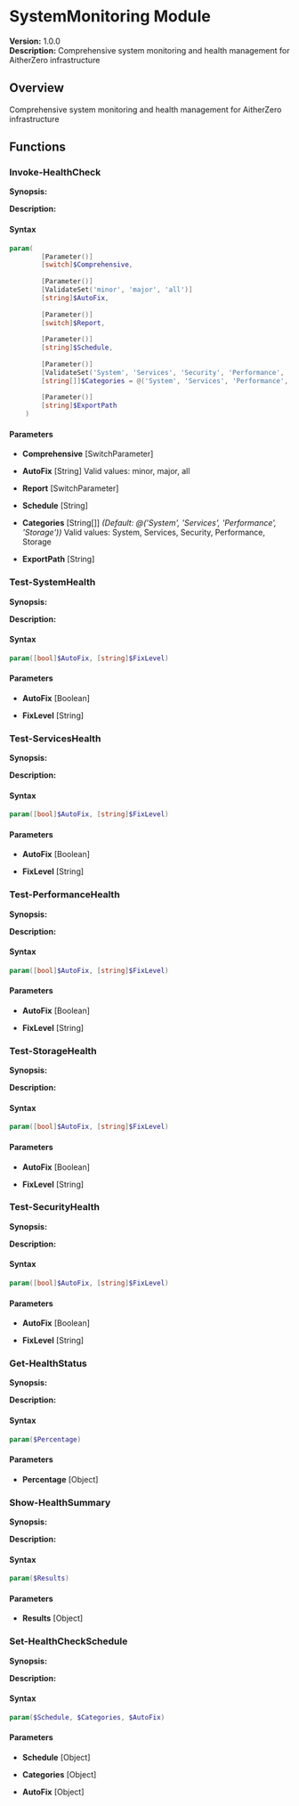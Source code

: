 # SystemMonitoring Module

**Version:** 1.0.0  
**Description:** Comprehensive system monitoring and health management for AitherZero infrastructure

## Overview

Comprehensive system monitoring and health management for AitherZero infrastructure

## Functions

### Invoke-HealthCheck

**Synopsis:** 

**Description:**


#### Syntax
```powershell
param(
        [Parameter()]
        [switch]$Comprehensive,
        
        [Parameter()]
        [ValidateSet('minor', 'major', 'all')]
        [string]$AutoFix,
        
        [Parameter()]
        [switch]$Report,
        
        [Parameter()]
        [string]$Schedule,
        
        [Parameter()]
        [ValidateSet('System', 'Services', 'Security', 'Performance', 'Storage')]
        [string[]]$Categories = @('System', 'Services', 'Performance', 'Storage'),
        
        [Parameter()]
        [string]$ExportPath
    )
```

#### Parameters

- **Comprehensive** [SwitchParameter]

- **AutoFix** [String]
  Valid values: minor, major, all

- **Report** [SwitchParameter]

- **Schedule** [String]

- **Categories** [String[]] *(Default: @('System', 'Services', 'Performance', 'Storage'))*
  Valid values: System, Services, Security, Performance, Storage

- **ExportPath** [String]


### Test-SystemHealth

**Synopsis:** 

**Description:**


#### Syntax
```powershell
param([bool]$AutoFix, [string]$FixLevel)
```

#### Parameters

- **AutoFix** [Boolean]

- **FixLevel** [String]


### Test-ServicesHealth

**Synopsis:** 

**Description:**


#### Syntax
```powershell
param([bool]$AutoFix, [string]$FixLevel)
```

#### Parameters

- **AutoFix** [Boolean]

- **FixLevel** [String]


### Test-PerformanceHealth

**Synopsis:** 

**Description:**


#### Syntax
```powershell
param([bool]$AutoFix, [string]$FixLevel)
```

#### Parameters

- **AutoFix** [Boolean]

- **FixLevel** [String]


### Test-StorageHealth

**Synopsis:** 

**Description:**


#### Syntax
```powershell
param([bool]$AutoFix, [string]$FixLevel)
```

#### Parameters

- **AutoFix** [Boolean]

- **FixLevel** [String]


### Test-SecurityHealth

**Synopsis:** 

**Description:**


#### Syntax
```powershell
param([bool]$AutoFix, [string]$FixLevel)
```

#### Parameters

- **AutoFix** [Boolean]

- **FixLevel** [String]


### Get-HealthStatus

**Synopsis:** 

**Description:**


#### Syntax
```powershell
param($Percentage)
```

#### Parameters

- **Percentage** [Object]


### Show-HealthSummary

**Synopsis:** 

**Description:**


#### Syntax
```powershell
param($Results)
```

#### Parameters

- **Results** [Object]


### Set-HealthCheckSchedule

**Synopsis:** 

**Description:**


#### Syntax
```powershell
param($Schedule, $Categories, $AutoFix)
```

#### Parameters

- **Schedule** [Object]

- **Categories** [Object]

- **AutoFix** [Object]


